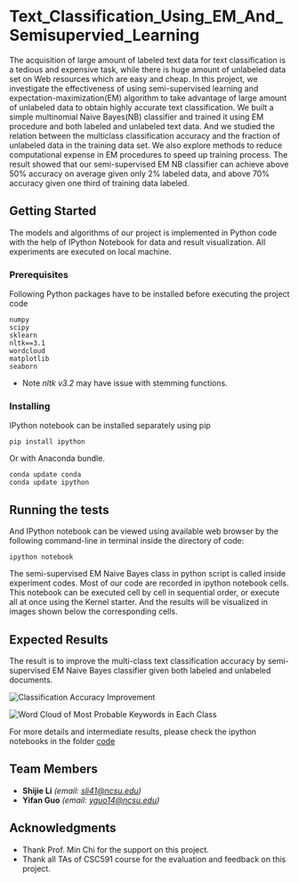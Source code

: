 # Text_Classification_Using_EM_And_Semisupervied_Learning

The acquisition of large amount of labeled text data for text classification is a tedious and expensive task, while there is huge amount of unlabeled data set on Web resources which are easy and cheap. In this project, we investigate the effectiveness of using semi-supervised learning and expectation-maximization(EM) algorithm to take advantage of large amount of unlabeled data to obtain highly accurate text classification. We built a simple multinomial Naive Bayes(NB) classifier and trained it using EM procedure and both labeled and unlabeled text data. And we studied the relation between the multiclass classification accuracy and the fraction of unlabeled data in the training data set. We also explore methods to reduce computational expense in EM procedures to speed up training process. The result showed that our semi-supervised EM NB classifier can achieve above 50% accuracy on average given only 2% labeled data, and above 70% accuracy given one third of training data labeled.

## Getting Started

The models and algorithms of our project is implemented in Python code with the help of IPython Notebook for data and result visualization. All experiments are executed on local machine.

### Prerequisites

Following Python packages have to be installed before executing the project code

```
numpy
scipy
sklearn
nltk==3.1
wordcloud
matplotlib
seaborn
```
* Note _nltk v3.2_ may have issue with stemming functions.

### Installing

IPython notebook can be installed separately using pip 

```
pip install ipython
```

Or with Anaconda bundle.

```
conda update conda
conda update ipython
```

## Running the tests

And IPython notebook can be viewed using available web browser by the following command-line in terminal inside the directory of code:

```
ipython notebook
```
The semi-supervised EM Naive Bayes class in python script is called inside experiment codes. Most of our code are recorded in ipython notebook cells. This notebook can be executed cell by cell in sequential order, or execute all at once using the Kernel starter. And the results will be visualized in images shown below the corresponding cells. 

## Expected Results

The result is to improve the multi-class text classification accuracy by semi-supervised EM Naive Bayes classifier given both labeled and unlabeled documents.

![Classification Accuracy Improvement](https://github.com/jerry-shijieli/Text_Classification_Using_EM_And_Semisupervied_Learning/blob/master/result/cv_f1.png)

![Word Cloud of Most Probable Keywords in Each Class](https://github.com/jerry-shijieli/Text_Classification_Using_EM_And_Semisupervied_Learning/blob/master/result/test_em_nb_wc.png)

For more details and intermediate results, please check the ipython notebooks in the folder [code](https://github.com/jerry-shijieli/Text_Classification_Using_EM_And_Semisupervied_Learning/tree/master/code)


## Team Members

* **Shijie Li**  *(email: sli41@ncsu.edu)* 
* **Yifan Guo** *(email: yguo14@ncsu.edu)*

## Acknowledgments

* Thank Prof. Min Chi for the support on this project.
* Thank all TAs of CSC591 course for the evaluation and feedback on this project.


